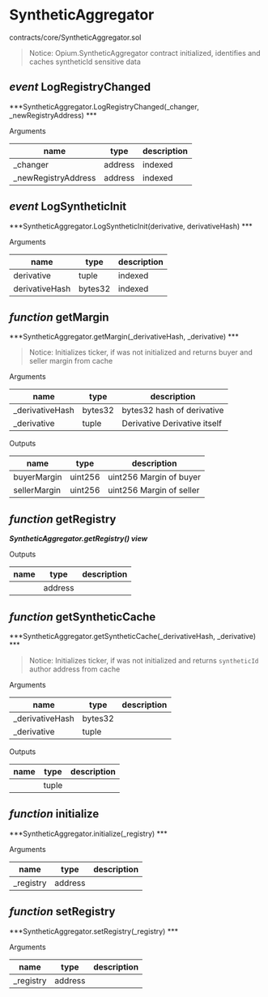 # SyntheticAggregator

contracts/core/SyntheticAggregator.sol

> Notice: Opium.SyntheticAggregator contract initialized, identifies and caches syntheticId sensitive data

## *event* LogRegistryChanged

***SyntheticAggregator.LogRegistryChanged(_changer, _newRegistryAddress) ***

Arguments

| **name** | **type** | **description** |
|-|-|-|
| _changer | address | indexed |
| _newRegistryAddress | address | indexed |



## *event* LogSyntheticInit

***SyntheticAggregator.LogSyntheticInit(derivative, derivativeHash) ***

Arguments

| **name** | **type** | **description** |
|-|-|-|
| derivative | tuple | indexed |
| derivativeHash | bytes32 | indexed |



## *function* getMargin

***SyntheticAggregator.getMargin(_derivativeHash, _derivative) ***

> Notice: Initializes ticker, if was not initialized and returns buyer and seller margin from cache

Arguments

| **name** | **type** | **description** |
|-|-|-|
| _derivativeHash | bytes32 | bytes32 hash of derivative |
| _derivative | tuple | Derivative Derivative itself |

Outputs

| **name** | **type** | **description** |
|-|-|-|
| buyerMargin | uint256 | uint256 Margin of buyer |
| sellerMargin | uint256 | uint256 Margin of seller |



## *function* getRegistry

***SyntheticAggregator.getRegistry() view***

Outputs

| **name** | **type** | **description** |
|-|-|-|
|  | address |  |



## *function* getSyntheticCache

***SyntheticAggregator.getSyntheticCache(_derivativeHash, _derivative) ***

> Notice: Initializes ticker, if was not initialized and returns `syntheticId` author address from cache

Arguments

| **name** | **type** | **description** |
|-|-|-|
| _derivativeHash | bytes32 |  |
| _derivative | tuple |  |

Outputs

| **name** | **type** | **description** |
|-|-|-|
|  | tuple |  |



## *function* initialize

***SyntheticAggregator.initialize(_registry) ***

Arguments

| **name** | **type** | **description** |
|-|-|-|
| _registry | address |  |



## *function* setRegistry

***SyntheticAggregator.setRegistry(_registry) ***

Arguments

| **name** | **type** | **description** |
|-|-|-|
| _registry | address |  |


